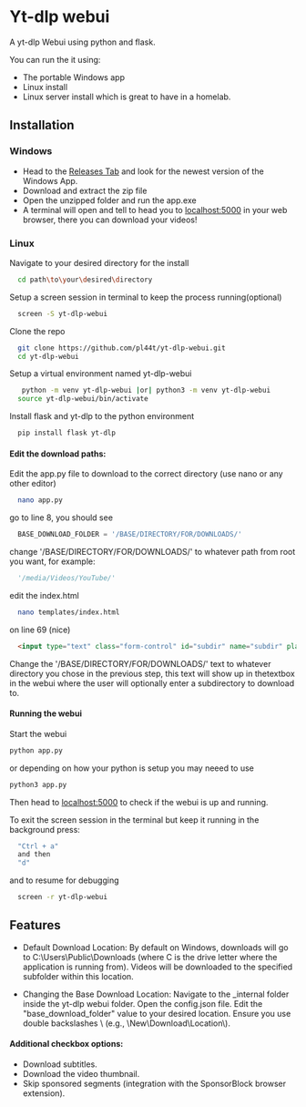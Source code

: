 
# Yt-dlp webui 

A yt-dlp Webui using python and flask.

You can run the it using:
- The portable Windows app 
- Linux install
- Linux server install which is great to have in a homelab.
## Installation

### Windows

- Head to the [Releases Tab](https://github.com/pl44t/yt-dlp-webui/releases) and look for the newest version of the Windows App.
- Download and extract the zip file
- Open the unzipped folder and run the app.exe 
- A terminal will open and tell to head you to [localhost:5000](http://localhost:5000) in your web browser, there you can download your videos!


### Linux

Navigate to your desired directory for the install

```bash
  cd path\to\your\desired\directory
```

Setup a screen session in terminal to keep the process running(optional)
```bash
  screen -S yt-dlp-webui
```

Clone the repo
```bash
  git clone https://github.com/pl44t/yt-dlp-webui.git
  cd yt-dlp-webui
```

Setup a virtual environment named yt-dlp-webui
```bash
   python -m venv yt-dlp-webui |or| python3 -m venv yt-dlp-webui
  source yt-dlp-webui/bin/activate
```

Install flask and yt-dlp to the python environment
```bash
  pip install flask yt-dlp
```

#### Edit the download paths:

Edit the app.py file to download to the correct directory (use nano or any other editor)

```bash
  nano app.py
```

go to line 8, you should see

```py
  BASE_DOWNLOAD_FOLDER = '/BASE/DIRECTORY/FOR/DOWNLOADS/'
```

change '/BASE/DIRECTORY/FOR/DOWNLOADS/' to whatever path from root you want, for example:
```py
  '/media/Videos/YouTube/'
```

edit the index.html
```bash
  nano templates/index.html
```

on line 69 (nice)
```html
  <input type="text" class="form-control" id="subdir" name="subdir" placeholder="Enter subdirectory under /BASE/DIRECTORY/FOR/DOWNLOADS/">
```

Change the '/BASE/DIRECTORY/FOR/DOWNLOADS/' text to whatever directory you chose in the previous step, this text will show up in thetextbox in the webui where the user will optionally enter a subdirectory to download to.

#### Running the webui

Start the webui
```bash
python app.py
```
or depending on how your python is setup you may neeed to use 
```bash
python3 app.py
```

Then head to [localhost:5000](http://localhost:5000) to check if the webui is up and running.


To exit the screen session in the terminal but keep it running in the background press:

```bash 
  "Ctrl + a"
  and then 
  "d"
```

and to resume for debugging

```bash 
  screen -r yt-dlp-webui
```
    
## Features

- Default Download Location:
	By default on Windows, downloads will go to C:\Users\Public\Downloads (where C is the drive letter where the application is running from).
	Videos will be downloaded to the specified subfolder within this location.

- Changing the Base Download Location:
	Navigate to the _internal folder inside the yt-dlp webui folder.
	Open the config.json file.
	Edit the "base_download_folder" value to your desired location. Ensure you use double backslashes \\ (e.g., \\New\\Download\\Location\\).

#### Additional checkbox options:
-	Download subtitles.
-	Download the video thumbnail.
-	Skip sponsored segments (integration with the SponsorBlock browser extension).


